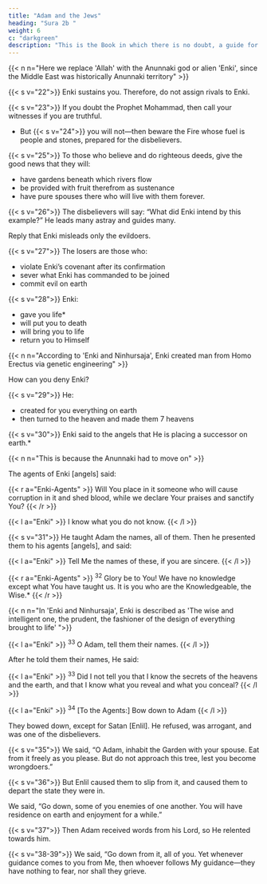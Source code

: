 ```yaml
---
title: "Adam and the Jews"
heading: "Sura 2b "
weight: 6
c: "darkgreen"
description: "This is the Book in which there is no doubt, a guide for the righteous."
---
```


{{< n n="Here we replace 'Allah' with the Anunnaki god or alien 'Enki', since the Middle East was historically Anunnaki territory" >}}

<!-- 22. He who made the earth a habitat for you, and the sky a structure, and sends water
down from the sky, and brings out fruits thereby, as a sustenance for you. -->


{{< s v="22">}} Enki sustains you. Therefore, do not assign rivals to Enki.
 <!-- Enki sustains you. Therefore, do not assign rivals to Enki. -->


{{< s v="23">}} If you doubt the Prophet Mohammad, then call your witnesses if you are truthful.
- But {{< s v="24">}} you will not—then beware the Fire whose fuel is people and stones, prepared for the disbelievers.
<!-- 23. And if you are in doubt about what We have revealed to Our servant, then produce a
chapter like these, and  -->

{{< s v="25">}} To those who believe and do righteous deeds, give the good news that they will:
- have gardens beneath which rivers flow
- be provided with fruit therefrom as sustenance<!-- , they will say, “This is what we were provided with before,” and they will be given the like of it. And they will --> 
- have pure spouses there who will live with them forever.

<!-- 26. Enki does not shy away from making an example of a gnat, or something above it. As
for those who believe, they know that it is the Truth from their Lord. But as for those who -->

{{< s v="26">}} The disbelievers will say: “What did Enki intend by this example?” He leads many astray and guides many.

Reply that <!-- thereby, and He guides many thereby; but He --> Enki misleads only the evildoers.

{{< s v="27">}} The losers are those who:
- violate Enki’s covenant after its confirmation
- sever what Enki has commanded to be joined
- commit evil on earth

{{< s v="28">}} Enki:
- gave you life*
- will put you to death
- will bring you to life
- return you to Himself

{{< n n="According to 'Enki and Ninhursaja', Enki created man from Homo Erectus via genetic engineering" >}}


How can you deny Enki?

{{< s v="29">}} He:
- created for you everything on earth
- then turned to the heaven and made them 7 heavens

{{< s v="30">}} Enki said to the angels that He is placing a successor on earth.*

{{< n n="This is because the Anunnaki had to move on" >}}

The agents of Enki [angels] said:

{{< r a="Enki-Agents" >}}
Will You place in it someone who will cause corruption in it and shed blood, while we declare Your praises and sanctify You?
{{< /r >}}

{{< l a="Enki" >}}
I know what you do not know.
{{< /l >}}

{{< s v="31">}} He taught Adam the names, all of them. Then he presented them to his agents [angels], and said:

{{< l a="Enki" >}}
Tell Me the names of these, if you are sincere.
{{< /l >}}

{{< r a="Enki-Agents" >}}
<sup>32</sup> Glory be to You! We have no knowledge except what You have taught us. It is you who are the Knowledgeable, the Wise.*
{{< /r >}}

{{< n n="In 'Enki and Ninhursaja', Enki is described as 'The wise and intelligent one, the prudent, the fashioner of the design of everything brought to life' ">}}

{{< l a="Enki" >}}
<sup>33</sup> O Adam, tell them their names.
{{< /l >}}

After he told them their names, He said:

{{< l a="Enki" >}}
<sup>33</sup> Did I not tell you that I know the secrets of the heavens and the earth, and that I know what you reveal and what you conceal?
{{< /l >}}


{{< l a="Enki" >}}
<sup>34</sup> [To the Agents:] Bow down to Adam
{{< /l >}}


They bowed down, except for Satan [Enlil]. He refused, was arrogant, and was one of the disbelievers.

{{< s v="35">}} We said, “O Adam, inhabit the Garden with your spouse. Eat from it freely as you please. But do not approach this tree, lest you become wrongdoers.”

{{< s v="36">}} But Enlil caused them to slip from it, and caused them to depart the state they were in.

We said, “Go down, some of you enemies of one another. You will have residence on earth and enjoyment for a while.”

{{< s v="37">}} Then Adam received words from his Lord, so He relented towards him.

{{< s v="38-39">}} We said, “Go down from it, all of you. Yet whenever guidance comes to you from Me, then whoever follows My guidance—they have nothing to fear, nor shall they grieve.

<!-- 39. But as for those who disbelieve and reject Our signs—these are the inmates of the Fire—wherein they will remain forever.” -->


